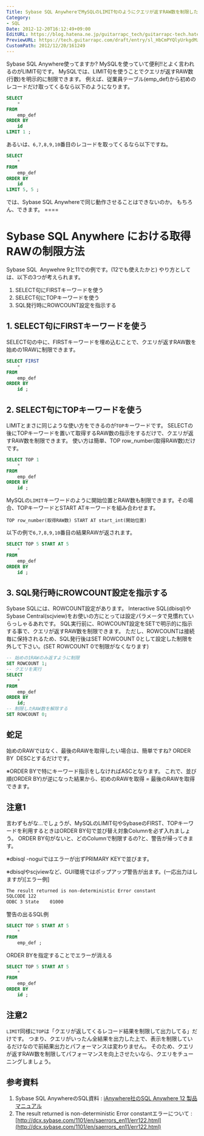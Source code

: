 ```yaml
---
Title: Sybase SQL AnywhereでMySQLのLIMIT句のようにクエリが返すRAW数を制限したい
Category:
- SQL
Date: 2012-12-20T16:12:49+09:00
EditURL: https://blog.hatena.ne.jp/guitarrapc_tech/guitarrapc-tech.hatenablog.com/atom/entry/6802418398340181894
PreviewURL: https://tech.guitarrapc.com/draft/entry/sl_HbCmPYQlyUrkgdMzts7BrYx4
CustomPath: 2012/12/20/161249
---
```


<!--
Date: 2012-12-20T16:12:49+09:00
URL: https://tech.guitarrapc.com/entry/2012/12/20/161249
-->

Sybase SQL Anywhere使ってますか? MySQLを使っていて便利!!とよく言われるのがLIMIT句です。 MySQLでは、LIMIT句を使うことでクエリが返すRAW数(行数)を明示的に制限できます。
例えば、従業員テーブル(emp_def)から初めのレコードだけ取ってくるなら以下のようになります。

```sql
SELECT
	*
FROM
	emp_def
ORDER BY
	id
LIMIT 1 ;
```

あるいは、`6,7,8,9,10`番目のレコードを取ってくるなら以下ですね。

```sql
SELECT
	*
FROM
	emp_def
ORDER BY
	id
LIMIT 5, 5 ;
```

では、Sybase SQL Anywhereで同じ動作させることはできないのか。 もちろん、できます。 ====

# Sybase SQL Anywhere における取得RAWの制限方法

Sybase SQL  Anywehre 9と11での例です。(12でも使えたかと) やり方としては、以下の3つが考えられます。

1. SELECT句にFIRSTキーワードを使う
2. SELECT句にTOPキーワードを使う
3. SQL発行時にROWCOUNT設定を指示する

## 1. SELECT句にFIRSTキーワードを使う

SELECT句の中に、FIRSTキーワードを埋め込むことで、クエリが返すRAW数を始めの1RAWに制限できます。

```sql
SELECT FIRST
	*
FROM
	emp_def
ORDER BY
	id ;
```

## 2. SELECT句にTOPキーワードを使う

LIMITとまさに同じような使い方をできるのが`TOP`キーワードです。
SELECTの後にTOPキーワードを置いて取得するRAW数の指示をするだけで、クエリが返すRAW数を制限できます。
使い方は簡単、TOP row_number(取得RAW数)だけです。

```sql
SELECT TOP 1
	*
FROM
	emp_def
ORDER BY
	id ;
```

MySQLの`LIMIT`キーワードのように開始位置とRAW数も制限できます。その場合、TOPキーワードとSTART ATキーワードを組み合わせます。

```
TOP row_number(取得RAW数) START AT start_int(開始位置)
```

以下の例で`6,7,8,9,10`番目の結果RAWが返されます。

```sql
SELECT TOP 5 START AT 5
	*
FROM
	emp_def
ORDER BY
	id ;
```

## 3. SQL発行時にROWCOUNT設定を指示する

Sybase SQLには、ROWCOUNT設定があります。
Interactive SQL(dbisql)やSybase Central(scjview)をお使いの方にとっては設定パラメータで見慣れていらっしゃるあれです。
SQL実行前に、ROWCOUNT設定をSETで明示的に指示する事で、クエリが返すRAW数を制限できます。
ただし、ROWCOUNTは接続毎に保持されるため、SQL発行後はSET ROWCOUNT 0として設定した制限を外して下さい。(SET ROWCOUNT 0で制限がなくなります)

```sql
-- 始めの1RAWのみ返すように制限
SET ROWCOUNT 1;
-- クエリを実行
SELECT
	*
FROM
	emp_def
ORDER BY
	id;
-- 制限したRAW数を解除する
SET ROWCOUNT 0;
```

## 蛇足

始めのRAWではなく、最後のRAWを取得したい場合は、簡単ですね? ORDER BY  DESCとするだけです。

※ORDER BYで特にキーワード指示をしなければASCとなります。 これで、並び順(ORDER BY)が逆になった結果から、初めのRAWを取得 = 最後のRAWを取得できます。

## 注意1

言わずもがな…でしょうが、MySQLのLIMIT句やSybaseのFIRST、TOPキーワードを利用するときはORDER BY句で並び替え対象Columnを必ず入れましょう。
ORDER BY句がないと、どのColumnで制限するの?と、警告が帰ってきます。

※dbisql -noguiではエラーが出ずPRIMARY KEYで並びます。

※dbisqlやscjviewなど、GUI環境ではポップアップ警告が出ます。(一応出力はしますが)[エラー例]

```txt
The result returned is non-deterministic Error constant
SQLCODE	122
ODBC 3 State	01000
```

警告の出るSQL例

```sql
SELECT TOP 5 START AT 5
	*
FROM
	emp_def ;
```

ORDER BYを指定することでエラーが消える

```sql
SELECT TOP 5 START AT 5
	*
FROM
	emp_def
ORDER BY
	id ;
```

## 注意2

`LIMIT`同様に`TOP`は「クエリが返してくるレコード結果を制限して出力してる」だけです。
つまり、クエリがいったん全結果を出力した上で、表示を制限しているだけなので前結果出力とパフォーマンスは変わりません。
そのため、クエリが返すRAW数を制限してパフォーマンスを向上させたいなら、クエリをチューニングしましょう。

## 参考資料

1. Sybase SQL AnywhereのSQL資料 : [iAnywhere社のSQL Anywhere 12 製品マニュアル](http://www.ianywhere.jp/developers/product_manuals/sqlanywhere/1201/index.html)
2. The result returned is non-deterministic Error constantエラーについて : [http://dcx.sybase.com/1101/en/saerrors_en11/err122.html](http://dcx.sybase.com/1101/en/saerrors_en11/err122.html)
